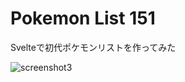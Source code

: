 # Pokemon List 151
Svelteで初代ポケモンリストを作ってみた

![screenshot3](https://user-images.githubusercontent.com/75735750/182818269-05f341c1-4809-457d-b4bd-8f56a96ba1cc.png)
